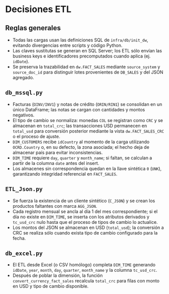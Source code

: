 # Decisiones ETL

## Reglas generales

- Todas las cargas usan las definiciones SQL de `infra/db/init_dw`, evitando divergencias entre scripts y código Python.
- Las claves sustitutas se generan en SQL Server; los ETL sólo envían las business keys e identificadores precomputados cuando aplica (ej. `idDate`).
- Se preserva la trazabilidad en `dw.FACT_SALES` mediante `source_system` y `source_doc_id` para distinguir lotes provenientes de `DB_SALES` y del JSON agregado.

## `db_mssql.py`

- Facturas (`OINV/INV1`) y notas de crédito (`ORIN/RIN1`) se consolidan en un único DataFrame; las notas se cargan con cantidades y montos negativos.
- El tipo de cambio se normaliza: monedas `COL` se registran como `CRC` y se almacenan en `total_crc`; las transacciones USD permanecen en `total_usd` para conversión posterior mediante la vista `dw.FACT_SALES_CRC` o el proceso de ajuste.
- `DIM_CUSTOMERS` recibe `idCountry` al momento de la carga utilizando `OCRD.Country` o, en su defecto, la zona asociada; el hecho deja de almacenar país para evitar inconsistencias.
- `DIM_TIME` requiere `day`, `quarter` y `month_name`; si faltan, se calculan a partir de la columna `date` antes del insert.
- Los almacenes sin correspondencia quedan en la llave sintética `0` (`UNK`), garantizando integridad referencial en `FACT_SALES`.

## `ETL_Json.py`

- Se fuerza la existencia de un cliente sintético (`C_JSON`) y se crean los productos faltantes con marca `AGG_JSON`.
- Cada registro mensual se ancla al día 1 del mes correspondiente; si el día no existe en `DIM_TIME`, se inserta con los atributos derivados y `tc_usd_crc` nulo hasta que el proceso de tipos de cambio lo actualice.
- Los montos del JSON se almacenan en USD (`total_usd`); la conversión a CRC se realiza sólo cuando exista tipo de cambio configurado para la fecha.

## `db_excel.py`

- El ETL desde Excel (o CSV homólogo) completa `DIM_TIME` generando `idDate`, `year`, `month`, `day`, `quarter`, `month_name` y la columna `tc_usd_crc`.
- Después de poblar la dimensión, la función `convert_currency_fact_sales` recalcula `total_crc` para filas con monto en USD y tipo de cambio disponible.
